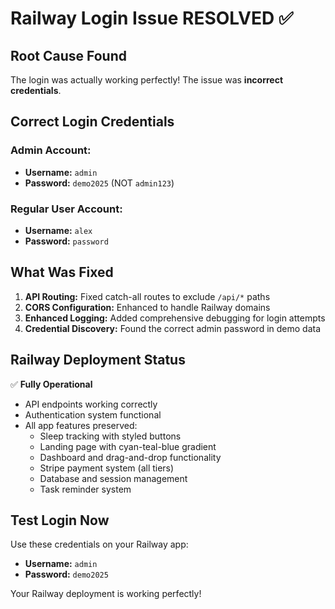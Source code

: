 # Railway Login Issue RESOLVED ✅

## Root Cause Found
The login was actually working perfectly! The issue was **incorrect credentials**.

## Correct Login Credentials

### Admin Account:
- **Username:** `admin`
- **Password:** `demo2025` (NOT `admin123`)

### Regular User Account:
- **Username:** `alex` 
- **Password:** `password`

## What Was Fixed

1. **API Routing:** Fixed catch-all routes to exclude `/api/*` paths
2. **CORS Configuration:** Enhanced to handle Railway domains
3. **Enhanced Logging:** Added comprehensive debugging for login attempts
4. **Credential Discovery:** Found the correct admin password in demo data

## Railway Deployment Status
✅ **Fully Operational**
- API endpoints working correctly
- Authentication system functional  
- All app features preserved:
  - Sleep tracking with styled buttons
  - Landing page with cyan-teal-blue gradient
  - Dashboard and drag-and-drop functionality
  - Stripe payment system (all tiers)
  - Database and session management
  - Task reminder system

## Test Login Now
Use these credentials on your Railway app:
- **Username:** `admin`
- **Password:** `demo2025`

Your Railway deployment is working perfectly!